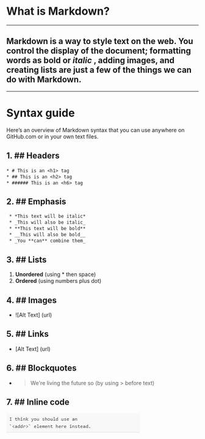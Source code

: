 # **What is Markdown?**
***
## **Markdown** is a way to style text on the web. You control the display of the document; formatting words as **bold** or *italic* , adding images, and creating lists are just a few of the things we can do with Markdown.
***
# Syntax guide
Here’s an overview of Markdown syntax that you can use anywhere on GitHub.com or in your own text files.

## 1. ## Headers
    * # This is an <h1> tag
    * ## This is an <h2> tag
    * ###### This is an <h6> tag

## 2. ## Emphasis
     * *This text will be italic*
     * _This will also be italic_  
     * **This text will be bold** 
     * __This will also be bold__
     * _You **can** combine them_

## 3. ## Lists  
  1. **Unordered** (using * then space)
  1. **Ordered** (using numbers plus dot)

## 4. ## Images 
 * ![Alt Text] (url)

 ## 5. ## Links
  * [Alt Text] (url)
 
 ## 6. ## Blockquotes 
  *  > We're living the future so (by using > before text)
## 7. ## Inline code
![Inline code](Capture.JPG)



 
